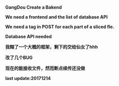 **GangDou Create a Bakend**


**We need a frontend and the list of database API**


**We need a tag in POST for each part of a sliced fle.**


**Database API needed**


**我糊了一个大概的框架，剩下的交给仙女了hhh**


**改了几个BUG**


**现在的能接收文件，然而断点续传还没做**


**last update:20171214**













